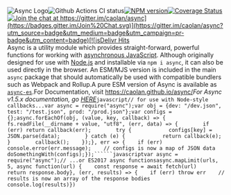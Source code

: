 ![Async Logo](https://raw.githubusercontent.com/caolan/async/master/logo/async-logo_readme.jpg)![Github Actions CI status](https://github.com/caolan/async/actions/workflows/ci.yml/badge.svg)[![NPM version](https://img.shields.io/npm/v/async.svg)](https://www.npmjs.com/package/async)[![Coverage Status](https://coveralls.io/repos/caolan/async/badge.svg?branch=master)](https://coveralls.io/r/caolan/async?branch=master)[![Join the chat at https://gitter.im/caolan/async](https://badges.gitter.im/Join%20Chat.svg)](https://gitter.im/caolan/async?utm_source=badge&utm_medium=badge&utm_campaign=pr-badge&utm_content=badge)[![jsDelivr Hits](https://data.jsdelivr.com/v1/package/npm/async/badge?style=rounded)](https://www.jsdelivr.com/package/npm/async)<!--|Linux|Windows|MacOS||-|-|-||[![Linux Build Status](https://dev.azure.com/caolanmcmahon/async/_apis/build/status/caolan.async?branchName=master&jobName=Linux&configuration=Linux%20node_10_x)](https://dev.azure.com/caolanmcmahon/async/_build/latest?definitionId=1&branchName=master) | [![Windows Build Status](https://dev.azure.com/caolanmcmahon/async/_apis/build/status/caolan.async?branchName=master&jobName=Windows&configuration=Windows%20node_10_x)](https://dev.azure.com/caolanmcmahon/async/_build/latest?definitionId=1&branchName=master) | [![MacOS Build Status](https://dev.azure.com/caolanmcmahon/async/_apis/build/status/caolan.async?branchName=master&jobName=OSX&configuration=OSX%20node_10_x)](https://dev.azure.com/caolanmcmahon/async/_build/latest?definitionId=1&branchName=master)| -->Async is a utility module which provides straight-forward, powerful functions for working with [asynchronous JavaScript](http://caolan.github.io/async/v3/global.html). Although originally designed for use with [Node.js](https://nodejs.org/) and installable via `npm i async`, it can also be used directly in the browser.  An ESM/MJS version is included in the main `async` package that should automatically be used with compatible bundlers such as Webpack and Rollup.A pure ESM version of Async is available as [`async-es`](https://www.npmjs.com/package/async-es).For Documentation, visit <https://caolan.github.io/async/>*For Async v1.5.x documentation, go [HERE](https://github.com/caolan/async/blob/v1.5.2/README.md)*```javascript// for use with Node-style callbacks...var async = require("async");var obj = {dev: "/dev.json", test: "/test.json", prod: "/prod.json"};var configs = {};async.forEachOf(obj, (value, key, callback) => {    fs.readFile(__dirname + value, "utf8", (err, data) => {        if (err) return callback(err);        try {            configs[key] = JSON.parse(data);        } catch (e) {            return callback(e);        }        callback();    });}, err => {    if (err) console.error(err.message);    // configs is now a map of JSON data    doSomethingWith(configs);});``````javascriptvar async = require("async");// ...or ES2017 async functionsasync.mapLimit(urls, 5, async function(url) {    const response = await fetch(url)    return response.body}, (err, results) => {    if (err) throw err    // results is now an array of the response bodies    console.log(results)})```
